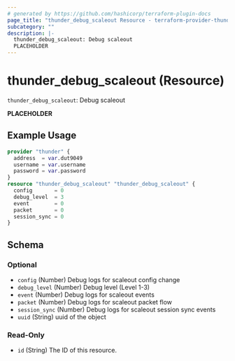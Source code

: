 ```yaml
---
# generated by https://github.com/hashicorp/terraform-plugin-docs
page_title: "thunder_debug_scaleout Resource - terraform-provider-thunder"
subcategory: ""
description: |-
  thunder_debug_scaleout: Debug scaleout
  PLACEHOLDER
---
```


# thunder_debug_scaleout (Resource)

`thunder_debug_scaleout`: Debug scaleout

__PLACEHOLDER__

## Example Usage

```terraform
provider "thunder" {
  address  = var.dut9049
  username = var.username
  password = var.password
}
resource "thunder_debug_scaleout" "thunder_debug_scaleout" {
  config       = 0
  debug_level  = 3
  event        = 0
  packet       = 0
  session_sync = 0
}
```

<!-- schema generated by tfplugindocs -->
## Schema

### Optional

- `config` (Number) Debug logs for scaleout config change
- `debug_level` (Number) Debug level (Level 1-3)
- `event` (Number) Debug logs for scaleout events
- `packet` (Number) Debug logs for scaleout packet flow
- `session_sync` (Number) Debug logs for scaleout session sync events
- `uuid` (String) uuid of the object

### Read-Only

- `id` (String) The ID of this resource.


